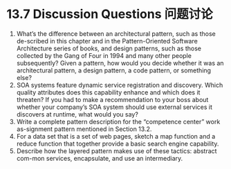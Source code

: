 13.7 Discussion Questions 问题讨论
===

1. What’s the difference between an architectural pattern, such as those de-scribed in this chapter and in the Pattern-Oriented Software Architecture series of books, and design patterns, such as those collected by the Gang of Four in 1994 and many other people subsequently? Given a pattern, how would you decide whether it was an architectural pattern, a design pattern, a code pattern, or something else?
2. SOA systems feature dynamic service registration and discovery. Which quality attributes does this capability enhance and which does it threaten? If you had to make a recommendation to your boss about whether your company’s SOA system should use external services it discovers at runtime, what would you say?
3. Write a complete pattern description for the “competence center” work as-signment pattern mentioned in Section 13.2.
4. For a data set that is a set of web pages, sketch a map function and a reduce function that together provide a basic search engine capability.
5. Describe how the layered pattern makes use of these tactics: abstract com-mon services, encapsulate, and use an intermediary.
